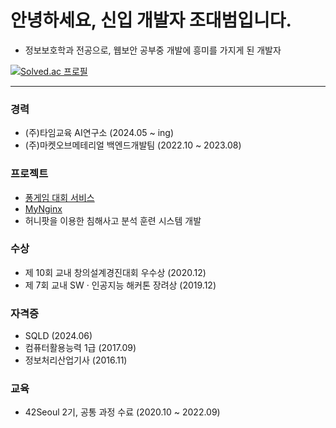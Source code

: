 # 안녕하세요, 신입 개발자 조대범입니다.
- 정보보호학과 전공으로, 웹보안 공부중 개발에 흥미를 가지게 된 개발자


<!--
**DBrider3/DBrider3** is a ✨ _special_ ✨ repository because its `README.md` (this file) appears on your GitHub profile.

Here are some ideas to get you started:

- 🔭 I’m currently working on ...
- 🌱 I’m currently learning ...
- 👯 I’m looking to collaborate on ...
- 🤔 I’m looking for help with ...
- 💬 Ask me about ...
- 📫 How to reach me: ...
- 😄 Pronouns: ...
- ⚡ Fun fact: ...
-->

[![Solved.ac 프로필](http://mazassumnida.wtf/api/v2/generate_badge?boj=dominic743)](https://solved.ac/dominic743)

---
### 경력
- (주)타임교육 AI연구소 (2024.05 ~ ing)
- (주)마켓오브메테리얼 백엔드개발팀 (2022.10 ~ 2023.08)

### 프로젝트
- [퐁게임 대회 서비스]()
- [MyNginx]()
- 허니팟을 이용한 침해사고 분석 훈련 시스템 개발

### 수상
- 제 10회 교내 창의설계경진대회 우수상 (2020.12)
- 제 7회 교내 SW · 인공지능 해커톤 장려상 (2019.12)
  
### 자격증
- SQLD (2024.06)
- 컴퓨터활용능력 1급 (2017.09)
- 정보처리산업기사 (2016.11)

### 교육
- 42Seoul 2기, 공통 과정 수료 (2020.10 ~ 2022.09)
